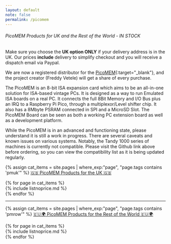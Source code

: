 ```yaml
---
layout: default
note: false
permalink: /picomem
---
```

######  PicoMEM Products for UK and the Rest of the World - IN STOCK

Make sure you choose the <b>UK option ONLY</b> if your delivery address is in the UK. Our prices <b>include</b> delivery to simplify checkout and you will receive a dispatch email via Paypal.

We are now a registered distributor for the [PicoMEM](https://github.com/FreddyVRetro/ISA-PicoMEM){:target="_blank"}, and the project creator (Freddy Vetele) will get a share of every purchase.

The PicoMEM is an 8-bit ISA expansion card which aims to be an all-in-one solution for ISA-based vintage PCs. It is designed as a way to run Emulated ISA boards on a real PC. It connects the full 8Bit Memory and I/O Bus plus an IRQ to a Raspberry Pi Pico, through a multiplexor/Level shifter chip. It also has a 8Mbyte PSRAM connected in SPI and a MicroSD Slot. The PicoMEM Board can be seen as both a working PC extension board as well as a development platform.

While the PicoMEM is in an advanced and functioning state, please understand it is still a work in progress.  There are several caveats and known issues on various systems.  Notably, the Tandy 1000 series of machines is currently not compatible.  Please visit the Github link above before ordering, so you can view the compatibility list as it is being updated regularly.

{% assign cat_items = site.pages |  where_exp:"page", "page.tags contains 'pmuk'" %}
<u>🇬🇧 PicoMEM Products for the UK 🇬🇧</u>

<div class="container">
<div class="row">
	{% for page in cat_items %}
<div class="col-md-4" markdown="1">
{% include listnoprice.md %}
</div>
	  {% endfor %}
</div>
</div>
<hr>


{% assign cat_items = site.pages |  where_exp:"page", "page.tags contains 'pmrow'" %}
<u>🇪🇺🌍 PicoMEM Products for the Rest of the World 🇪🇺🌍</u>
<div class="container">
<div class="row">
	{% for page in cat_items %}
<div class="col-md-4" markdown="1">
{% include listnoprice.md %}
</div>
	  {% endfor %}
</div>
</div>